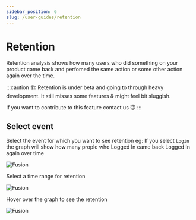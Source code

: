 ```yaml
---
sidebar_position: 6
slug: /user-guides/retention
---
```


# Retention

Retention analysis shows how many users who did something on your product came back and perfomed the same action or some other action again over the time.

:::caution
🏗 Retention is under beta and going to through heavy development. It still misses some features & might feel bit sluggish.

If you want to contribute to this feature contact us 😇
:::

## Select event

Select the event for which you want to see retention
eg: If you select `Login` the graph will show how many prople who Logged In came back Logged In again over time

![Fusion](/img/user-guides/retention/retention-1.png "Fusion")

Select a time range for retention

![Fusion](/img/user-guides/retention/retention-2.png "Fusion")

Hover over the graph to see the retention

![Fusion](/img/user-guides/retention/retention-3.png "Fusion")
